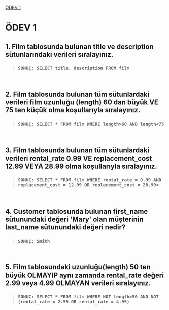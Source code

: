 <a href='#Ödev 1'>ÖDEV 1</a><br>



# <p id = 'Ödev 1' > ÖDEV 1 </p>
## 1. Film tablosunda bulunan title ve description sütunlarındaki verileri sıralayınız.

>### ```SONUÇ: SELECT title, description FROM film```
<br>

## 2. Film tablosunda bulunan tüm sütunlardaki verileri film uzunluğu (length) 60 dan büyük VE 75 ten küçük olma koşullarıyla sıralayınız.

>### ```SONUÇ: SELECT * FROM film WHERE length>60 AND length<75```
<br>

## 3. Film tablosunda bulunan tüm sütunlardaki verileri rental_rate 0.99 VE replacement_cost 12.99 VEYA 28.99 olma koşullarıyla sıralayınız.

>### ```SONUÇ: SELECT * FROM film WHERE rental_rate = 0.99 AND replacement_cost = 12.99 OR replacement_cost = 28.99<```
<br>

## 4. Customer tablosunda bulunan first_name sütunundaki değeri 'Mary' olan müşterinin last_name sütunundaki değeri nedir?

>### ```SONUÇ: Smith```
<br>

## 5. Film tablosundaki uzunluğu(length) 50 ten büyük OLMAYIP aynı zamanda rental_rate değeri 2.99 veya 4.99 OLMAYAN verileri sıralayınız.

>### ```SONUÇ: SELECT * FROM film WHERE NOT length>50 AND NOT (rental_rate = 2.99 OR rental_rate = 4.99)```
<br>